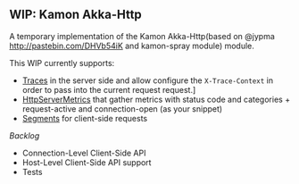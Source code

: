 WIP: Kamon Akka-Http
--------------------
A temporary implementation of the Kamon Akka-Http(based on @jypma http://pastebin.com/DHVb54iK and kamon-spray module) module.

This WIP currently supports: 
* [Traces] in the server side and allow configure the ```X-Trace-Context``` in order to  pass into the current request request.]
* [HttpServerMetrics] that gather metrics with status code and categories + request-active and connection-open (as your snippet)
* [Segments] for client-side requests 

*Backlog*
* Connection-Level Client-Side API
* Host-Level Client-Side API support
* Tests

[Traces]: https://github.com/kamon-io/kamon-akka-http/blob/master/src/main/scala/kamon/akka/http/instrumentation/FlowWrapper.scala#L36-L49
[HttpServerMetrics]:https://github.com/kamon-io/Kamon/blob/master/kamon-core/src/main/scala/kamon/util/http/HttpServerMetrics.scala#L27
[Segments]:https://github.com/kamon-io/kamon-akka-http/blob/master/src/main/scala/kamon/akka/http/instrumentation/ClientRequestInstrumentation.scala#L32-L45
